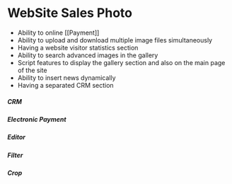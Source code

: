 
# WebSite Sales Photo
 
* Ability to online [[Payment]]
* Ability to upload and download multiple image files simultaneously
* Having a website visitor statistics section
* Ability to search advanced images in the gallery
* Script features to display the gallery section and also on the main page of the site
* Ability to insert news dynamically
* Having a separated CRM section

##### CRM

##### Electronic Payment

##### Editor

##### Filter

##### Crop